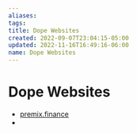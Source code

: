 ```yaml
---
aliases: 
tags: 
title: Dope Websites
created: 2022-09-07T23:04:15-05:00
updated: 2022-11-16T16:49:16-06:00
name: Dope Websites
---
```


# Dope Websites
- [premix.finance](https://www.premix.finance/)
- 